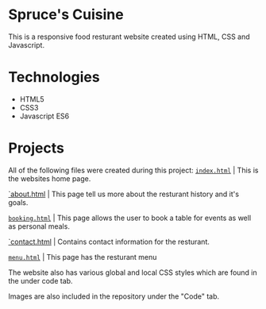 # Spruce's Cuisine
This is a responsive food resturant website created using HTML, CSS and Javascript.


# Technologies
* HTML5
* CSS3
* Javascript ES6


# Projects
All of the following files were created during this project:
[`index.html`](https://github.com/Rubie-Eurickah/Spruce/blob/master/index.html) | This is the websites home page.

[`about.html](https://github.com/Rubie-Eurickah/Spruce/blob/master/about.html) | This page tell us more about the resturant history and it's goals.

[`booking.html`](https://github.com/Rubie-Eurickah/Spruce/blob/master/booking.html) | This page allows the user to book a table for events as well as personal meals.

[`contact.html](https://github.com/Rubie-Eurickah/Spruce/blob/master/contact.html) | Contains contact information for the resturant.

[`menu.html`](https://github.com/Rubie-Eurickah/Spruce/blob/master/menu.html) | This page has the resturant menu

The website also has various global and local CSS styles which are found in the under code tab.

Images are also included in the repository under the "Code" tab.


